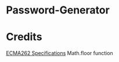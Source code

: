 # Password-Generator

# Credits 
[ECMA262 Specifications](https://tc39.es/ecma262/multipage/numbers-and-dates.html#sec-math.random) Math.floor function 